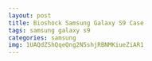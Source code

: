 ```yaml
---
layout: post
title: Bioshock Samsung Galaxy S9 Case
tags: samsung galaxy s9
categories: samsung
img: 1UAQdZShQqeQng2N5shjRBNMKiueZiAR1
---
```

